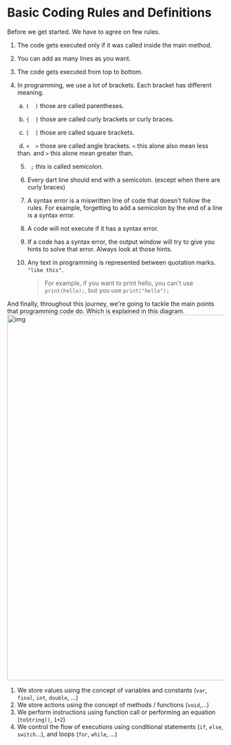 # **Basic Coding Rules and Definitions**



Before we get started. We have to agree on few rules.

1. The code gets executed only if it was called inside the main method. 

2. You can add as many lines as you want.

3. The code gets executed from top to bottom.

4. In programming, we use a lot of brackets. Each bracket has different meaning.

   ​	a.  `(  )` those are called parentheses. 

   ​	b. `{  }` those are called curly brackets or curly braces. 

   ​    c. `[  ]` those are called square brackets.

   ​	d. `<  >` those are called angle brackets. `<` this alone also mean less than. and `>` this alone mean 		greater than. 

   

   

   5. `  ; ` this is called semicolon. 

   6. Every dart line should end with a semicolon. (except when there are curly braces) 

   7. A syntax error is a miswritten line of code that doesn't follow the rules. For example, forgetting to add a semicolon by the end of a line is a syntax error.

   8. A code will not execute if it has a syntax error.

   9. If a code has a syntax error, the output window will try to give you hints to solve that error. Always look at those hints.

   10. Any text in programming is represented between quotation marks. `"like this"`. 

       > For example, if you want to print hello, you can't use `print(hello);`, but you use `print("hello");`



And finally, throughout this journey, we're going to tackle the main points that programming code do. Which is explained in this diagram.
<img src="https://lh6.googleusercontent.com/whTsAnCjKOPHUQs-7PDlJEtmAPXYP-teVsywRCrP0KxDw4xAikNoOWY2JmvJaQfxTUYtqZBqHx8pXocpzOLZgR6gmj8YQNu9Y4tB7VAjF54avD3acXJEAoOG6n4Q4WSWWyir9cwH" alt="img" width="850" />

1. We store values using the concept of variables and constants (`var`, `final`, `int`, `double`, …)
1. We store actions using the concept of methods / functions (`void`,...) 
1. We perform instructions using function call or performing an equation (`toString()`, `1+2`)
1. We control the flow of executions using conditional statements (`if`, `else`, `switch`…), and loops (`for`, `while`, …)




